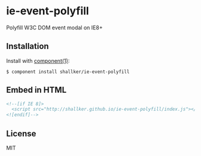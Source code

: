 
# ie-event-polyfill

  Polyfill W3C DOM event modal on IE8+

## Installation

  Install with [component(1)](http://component.io):

    $ component install shallker/ie-event-polyfill

## Embed in HTML
```html
<!--[if IE 8]>
  <script src="http://shallker.github.io/ie-event-polyfill/index.js"></script>
<![endif]-->
```

## License

  MIT
